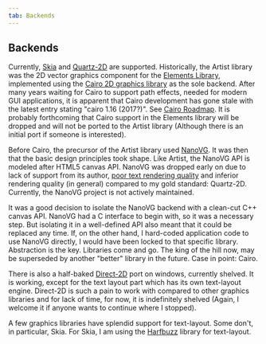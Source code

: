 ```yaml
---
tab: Backends
---
```

## Backends

Currently, [Skia] and [Quartz-2D] are supported. Historically, the Artist
library was the 2D vector graphics component for the [Elements Library],
implemented using the [Cairo 2D graphics library] as the sole backend. After
many years waiting for Cairo to support path effects, needed for modern GUI
applications, it is apparent that Cairo development has gone stale with the
latest entry stating "cairo 1.16 (2017?)". See [Cairo Roadmap]. It is probably
forthcoming that Cairo support in the Elements library will be dropped
and will not be ported to the Artist library
(Although there is an initial port if someone is interested).

Before Cairo, the precursor of the Artist library used [NanoVG].
It was then that the basic design principles took shape.
Like Artist, the NanoVG API is modeled after HTML5 canvas API.
NanoVG was dropped early on due to lack of support from its author,
[poor text rendering quality] and inferior rendering quality (in general)
compared to my gold standard: Quartz-2D.
Currently, the NanoVG project is not actively maintained.

It was a good decision to isolate the NanoVG backend with a clean-cut C++
canvas API. NanoVG had a C interface to begin with, so it was a necessary
step. But isolating it in a well-defined API also meant that it could be
replaced any time. If, on the other hand, I hard-coded application code to
use NanoVG directly, I would have been locked to that specific library.
Abstraction is the key. Libraries come and go. The king of the hill now, may
be superseded by another "better" library in the future. Case in point:
Cairo.

There is also a half-baked [Direct-2D] port on windows, currently shelved.
It is working, except for the text layout part which has its own text-layout engine.
Direct-2D is such a pain to work with compared to other graphics libraries and
for lack of time, for now, it is indefinitely shelved
(Again, I welcome it if anyone wants to continue where I stopped).

A few graphics libraries have splendid support for text-layout. Some don't,
in particular, Skia. For Skia, I am using the [Harfbuzz] library for text-layout.

[Cairo 2D graphics library]:   https://www.cairographics.org/
[Cairo Roadmap]:               https://www.cairographics.org/roadmap/
[Direct-2D]:                   https://docs.microsoft.com/en-us/windows/win32/direct2d/direct2d-portal
[Elements Library]:            https://cycfi.github.io/elements/
[HarfBuzz]:                    https://www.freedesktop.org/wiki/Software/HarfBuzz/
[NanoVG]:                      https://github.com/memononen/nanovg
[Quartz-2D]:                   https://apple.co/2SljYHw
[Skia]:                        https://skia.org/
[poor text rendering quality]: https://blog.johnnovak.net/2016/05/29/cross-platform-gui-trainwreck-2016-edition/#enter-nanovg
